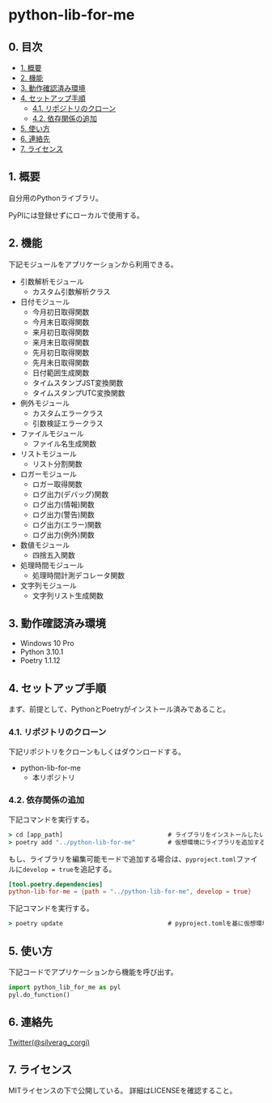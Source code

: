 # python-lib-for-me <!-- omit in toc -->

## 0. 目次 <!-- omit in toc -->

- [1. 概要](#1-概要)
- [2. 機能](#2-機能)
- [3. 動作確認済み環境](#3-動作確認済み環境)
- [4. セットアップ手順](#4-セットアップ手順)
  - [4.1. リポジトリのクローン](#41-リポジトリのクローン)
  - [4.2. 依存関係の追加](#42-依存関係の追加)
- [5. 使い方](#5-使い方)
- [6. 連絡先](#6-連絡先)
- [7. ライセンス](#7-ライセンス)

## 1. 概要

自分用のPythonライブラリ。

PyPIには登録せずにローカルで使用する。

## 2. 機能

下記モジュールをアプリケーションから利用できる。

- 引数解析モジュール
  - カスタム引数解析クラス
- 日付モジュール
  - 今月初日取得関数
  - 今月末日取得関数
  - 来月初日取得関数
  - 来月末日取得関数
  - 先月初日取得関数
  - 先月末日取得関数
  - 日付範囲生成関数
  - タイムスタンプJST変換関数
  - タイムスタンプUTC変換関数
- 例外モジュール
  - カスタムエラークラス
  - 引数検証エラークラス
- ファイルモジュール
  - ファイル名生成関数
- リストモジュール
  - リスト分割関数
- ロガーモジュール
  - ロガー取得関数
  - ログ出力(デバッグ)関数
  - ログ出力(情報)関数
  - ログ出力(警告)関数
  - ログ出力(エラー)関数
  - ログ出力(例外)関数
- 数値モジュール
  - 四捨五入関数
- 処理時間モジュール
  - 処理時間計測デコレータ関数
- 文字列モジュール
  - 文字列リスト生成関数

## 3. 動作確認済み環境

- Windows 10 Pro
- Python 3.10.1
- Poetry 1.1.12

## 4. セットアップ手順

まず、前提として、PythonとPoetryがインストール済みであること。

### 4.1. リポジトリのクローン

下記リポジトリをクローンもしくはダウンロードする。

- python-lib-for-me
  - 本リポジトリ

### 4.2. 依存関係の追加

下記コマンドを実行する。

```cmd
> cd [app_path]                             # ライブラリをインストールしたいアプリケーションのパスに移動する
> poetry add "../python-lib-for-me"         # 仮想環境にライブラリを追加する
```

もし、ライブラリを編集可能モードで追加する場合は、`pyproject.toml`ファイルに`develop = true`を追記する。

```toml
[tool.poetry.dependencies]
python-lib-for-me = {path = "../python-lib-for-me", develop = true}
```

下記コマンドを実行する。

```cmd
> poetry update                             # pyproject.tomlを基に仮想環境をアップデートする
```

## 5. 使い方

下記コードでアプリケーションから機能を呼び出す。

```python
import python_lib_for_me as pyl
pyl.do_function()
```

## 6. 連絡先

[Twitter(@silverag_corgi)](https://twitter.com/silverag_corgi)

## 7. ライセンス

MITライセンスの下で公開している。
詳細はLICENSEを確認すること。
